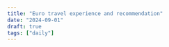 ```yaml
---
title: "Euro travel experience and recommendation"
date: "2024-09-01"
draft: true
tags: ["daily"]
---
```

